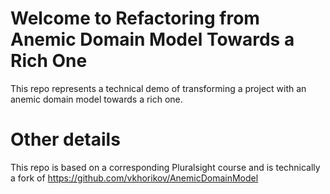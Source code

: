 Welcome to Refactoring from Anemic Domain Model Towards a Rich One
=====================

This repo represents a technical demo of transforming a project with an anemic domain model towards a rich one.

Other details
=====================

This repo is based on a corresponding Pluralsight course and is technically a fork of https://github.com/vkhorikov/AnemicDomainModel
